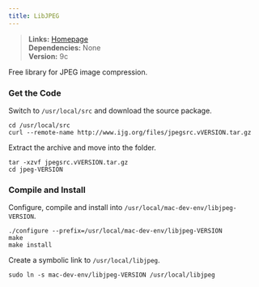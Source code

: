 ```yaml
---
title: LibJPEG
---
```


> **Links:** [Homepage](http://www.ijg.org/)  
> **Dependencies:** None  
> **Version:** <span data-version>9c</span>

Free library for JPEG image compression.


### Get the Code

Switch to `/usr/local/src` and download the source package.

	cd /usr/local/src
	curl --remote-name http://www.ijg.org/files/jpegsrc.vVERSION.tar.gz

Extract the archive and move into the folder.

	tar -xzvf jpegsrc.vVERSION.tar.gz
	cd jpeg-VERSION


### Compile and Install

Configure, compile and install into `/usr/local/mac-dev-env/libjpeg-VERSION`.

	./configure --prefix=/usr/local/mac-dev-env/libjpeg-VERSION
	make
	make install

Create a symbolic link to `/usr/local/libjpeg`.

	sudo ln -s mac-dev-env/libjpeg-VERSION /usr/local/libjpeg
